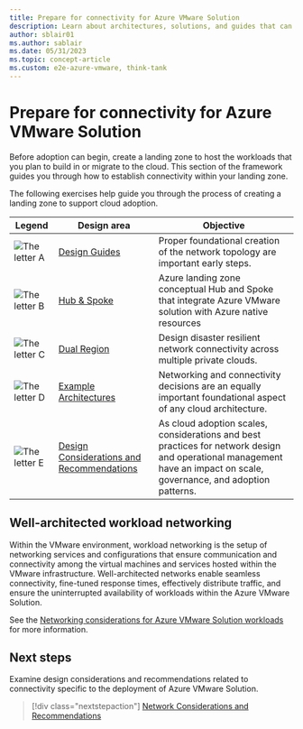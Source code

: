 ```yaml
---
title: Prepare for connectivity for Azure VMware Solution
description: Learn about architectures, solutions, and guides that can help you explore the various networking capabilities for Azure VMware Solution
author: sblair01
ms.author: sablair
ms.date: 05/31/2023
ms.topic: concept-article
ms.custom: e2e-azure-vmware, think-tank
---
```

# Prepare for connectivity for Azure VMware Solution

Before adoption can begin, create a landing zone to host the workloads that you plan to build in or migrate to the cloud. This section of the framework guides you through how to establish connectivity within your landing zone.

The following exercises help guide you through the process of creating a landing zone to support cloud adoption.

| Legend | Design area | Objective |
|--|--|--|
| ![The letter A](./media/diagram-legends/a.png) | [Design Guides](./network-design-guide-intro.md) | Proper foundational creation of the network topology are important early steps. |
| ![The letter B](./media/diagram-legends/b.png) | [Hub & Spoke ](./network-hub-spoke.md) | Azure landing zone conceptual Hub and Spoke that integrate Azure VMware solution with Azure native resources |
| ![The letter C](./media/diagram-legends/c.png) | [Dual Region](./eslz-dual-region-network-topology.md) |Design  disaster resilient network connectivity  across multiple private clouds. |
| ![The letter D](./media/diagram-legends/d.png) | [Example Architectures](./example-architectures.md) | Networking and connectivity decisions are an equally important foundational aspect of any cloud architecture. |
| ![The letter E](./media/diagram-legends/e.png) | [Design Considerations and Recommendations](./eslz-network-topology-connectivity.md) | As cloud adoption scales, considerations and best practices for network design and operational management have an impact on scale, governance, and adoption patterns. |

## Well-architected workload networking

Within the VMware environment, workload networking is the setup of networking services and configurations that ensure communication and connectivity among the virtual machines and services hosted within the VMware infrastructure. Well-architected networks enable seamless connectivity, fine-tuned response times, effectively distribute traffic, and ensure the uninterrupted availability of workloads within the Azure VMware Solution.

See the [Networking considerations for Azure VMware Solution workloads](/azure/well-architected/azure-vmware/networking) for more information.

## Next steps

Examine design considerations and recommendations related to connectivity specific to the deployment of Azure VMware Solution.

> [!div class="nextstepaction"]
> [Network Considerations and Recommendations](./eslz-network-topology-connectivity.md)
